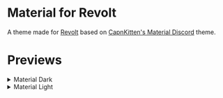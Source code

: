 # Material for Revolt
A theme made for [Revolt](https://revolt.chat/) based on [CapnKitten's Material Discord](https://github.com/CapnKitten/Material-Discord) theme.

# Previews
<details>
  <summary>Material Dark</summary>
  ![material-dark-preview](files/previews/material-dark.png)
</details>
<details>
  <summary>Material Light</summary>
  ![material-light-preview](files/previews/material-light.png)
</details>
